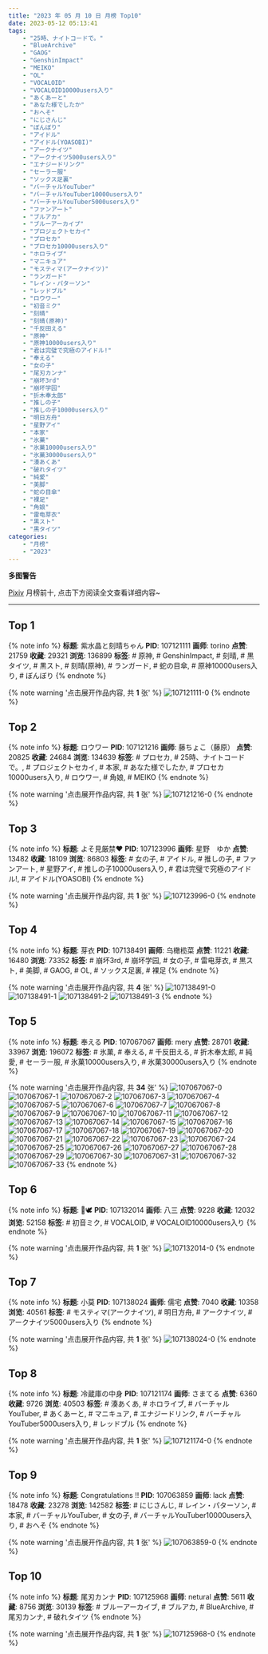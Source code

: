 ```yaml
---
title: "2023 年 05 月 10 日 月榜 Top10"
date: 2023-05-12 05:13:41
tags:
    - "25時、ナイトコードで。"
    - "BlueArchive"
    - "GAOG"
    - "GenshinImpact"
    - "MEIKO"
    - "OL"
    - "VOCALOID"
    - "VOCALOID10000users入り"
    - "あくあーと"
    - "あなた様でしたか"
    - "おへそ"
    - "にじさんじ"
    - "ぼんぼり"
    - "アイドル"
    - "アイドル(YOASOBI)"
    - "アークナイツ"
    - "アークナイツ5000users入り"
    - "エナジードリンク"
    - "セーラー服"
    - "ソックス足裏"
    - "バーチャルYouTuber"
    - "バーチャルYouTuber10000users入り"
    - "バーチャルYouTuber5000users入り"
    - "ファンアート"
    - "ブルアカ"
    - "ブルーアーカイブ"
    - "プロジェクトセカイ"
    - "プロセカ"
    - "プロセカ10000users入り"
    - "ホロライブ"
    - "マニキュア"
    - "モスティマ(アークナイツ)"
    - "ランガード"
    - "レイン・パターソン"
    - "レッドブル"
    - "ロウワー"
    - "初音ミク"
    - "刻晴"
    - "刻晴(原神)"
    - "千反田える"
    - "原神"
    - "原神10000users入り"
    - "君は完璧で究極のアイドル!"
    - "奉える"
    - "女の子"
    - "尾刃カンナ"
    - "崩坏3rd"
    - "崩坏学园"
    - "折木奉太郎"
    - "推しの子"
    - "推しの子10000users入り"
    - "明日方舟"
    - "星野アイ"
    - "本家"
    - "氷菓"
    - "氷菓10000users入り"
    - "氷菓30000users入り"
    - "湊あくあ"
    - "破れタイツ"
    - "純愛"
    - "美脚"
    - "蛇の目傘"
    - "裸足"
    - "角娘"
    - "雷电芽衣"
    - "黒スト"
    - "黒タイツ"
categories:
    - "月榜"
    - "2023"
---
```


<i class="fa fa-triangle-exclamation"></i>**多图警告**<i class="fa fa-triangle-exclamation"></i>

[Pixiv](https://www.pixiv.net/) 月榜前十, 点击下方阅读全文查看详细内容~

<!-- more -->

---

## Top 1

{% note info %}
**标题**: 紫水晶と刻晴ちゃん
**PID**: 107121111 **画师**: torino
**点赞**: 21759 **收藏**: 29321 **浏览**: 136899
**标签**: # 原神, # GenshinImpact, # 刻晴, # 黒タイツ, # 黒スト, # 刻晴(原神), # ランガード, # 蛇の目傘, # 原神10000users入り, # ぼんぼり
{% endnote %}

{% note warning '点击展开作品内容, 共 **1** 张' %}
![107121111-0](https://i.pixiv.re/img-original/img/2023/04/13/00/00/37/107121111_p0.jpg)
{% endnote %}

## Top 2

{% note info %}
**标题**: ロウワー
**PID**: 107121216 **画师**: 藤ちょこ（藤原）
**点赞**: 20825 **收藏**: 24684 **浏览**: 134639
**标签**: # プロセカ, # 25時、ナイトコードで。, # プロジェクトセカイ, # 本家, # あなた様でしたか, # プロセカ10000users入り, # ロウワー, # 角娘, # MEIKO
{% endnote %}

{% note warning '点击展开作品内容, 共 **1** 张' %}
![107121216-0](https://i.pixiv.re/img-original/img/2023/04/13/00/01/19/107121216_p0.png)
{% endnote %}

## Top 3

{% note info %}
**标题**: よそ見厳禁❤️
**PID**: 107123996 **画师**: 星野　ゆか
**点赞**: 13482 **收藏**: 18109 **浏览**: 86803
**标签**: # 女の子, # アイドル, # 推しの子, # ファンアート, # 星野アイ, # 推しの子10000users入り, # 君は完璧で究極のアイドル!, # アイドル(YOASOBI)
{% endnote %}

{% note warning '点击展开作品内容, 共 **1** 张' %}
![107123996-0](https://i.pixiv.re/img-original/img/2023/04/13/01/25/47/107123996_p0.png)
{% endnote %}

## Top 4

{% note info %}
**标题**: 芽衣
**PID**: 107138491 **画师**: 乌橄榄菜
**点赞**: 11221 **收藏**: 16480 **浏览**: 73352
**标签**: # 崩坏3rd, # 崩坏学园, # 女の子, # 雷电芽衣, # 黒スト, # 美脚, # GAOG, # OL, # ソックス足裏, # 裸足
{% endnote %}

{% note warning '点击展开作品内容, 共 **4** 张' %}
![107138491-0](https://i.pixiv.re/img-original/img/2023/04/13/19/46/17/107138491_p0.jpg)
![107138491-1](https://i.pixiv.re/img-original/img/2023/04/13/19/46/17/107138491_p1.jpg)
![107138491-2](https://i.pixiv.re/img-original/img/2023/04/13/19/46/17/107138491_p2.jpg)
![107138491-3](https://i.pixiv.re/img-original/img/2023/04/13/19/46/17/107138491_p3.jpg)
{% endnote %}

## Top 5

{% note info %}
**标题**: 奉える
**PID**: 107067067 **画师**: mery
**点赞**: 28701 **收藏**: 33967 **浏览**: 196072
**标签**: # 氷菓, # 奉える, # 千反田える, # 折木奉太郎, # 純愛, # セーラー服, # 氷菓10000users入り, # 氷菓30000users入り
{% endnote %}

{% note warning '点击展开作品内容, 共 **34** 张' %}
![107067067-0](https://i.pixiv.re/img-original/img/2023/04/11/01/45/38/107067067_p0.png)
![107067067-1](https://i.pixiv.re/img-original/img/2023/04/11/01/45/38/107067067_p1.png)
![107067067-2](https://i.pixiv.re/img-original/img/2023/04/11/01/45/38/107067067_p2.png)
![107067067-3](https://i.pixiv.re/img-original/img/2023/04/11/01/45/38/107067067_p3.png)
![107067067-4](https://i.pixiv.re/img-original/img/2023/04/11/01/45/38/107067067_p4.png)
![107067067-5](https://i.pixiv.re/img-original/img/2023/04/11/01/45/38/107067067_p5.png)
![107067067-6](https://i.pixiv.re/img-original/img/2023/04/11/01/45/38/107067067_p6.png)
![107067067-7](https://i.pixiv.re/img-original/img/2023/04/11/01/45/38/107067067_p7.png)
![107067067-8](https://i.pixiv.re/img-original/img/2023/04/11/01/45/38/107067067_p8.png)
![107067067-9](https://i.pixiv.re/img-original/img/2023/04/11/01/45/38/107067067_p9.png)
![107067067-10](https://i.pixiv.re/img-original/img/2023/04/11/01/45/38/107067067_p10.png)
![107067067-11](https://i.pixiv.re/img-original/img/2023/04/11/01/45/38/107067067_p11.png)
![107067067-12](https://i.pixiv.re/img-original/img/2023/04/11/01/45/38/107067067_p12.png)
![107067067-13](https://i.pixiv.re/img-original/img/2023/04/11/01/45/38/107067067_p13.png)
![107067067-14](https://i.pixiv.re/img-original/img/2023/04/11/01/45/38/107067067_p14.png)
![107067067-15](https://i.pixiv.re/img-original/img/2023/04/11/01/45/38/107067067_p15.png)
![107067067-16](https://i.pixiv.re/img-original/img/2023/04/11/01/45/38/107067067_p16.png)
![107067067-17](https://i.pixiv.re/img-original/img/2023/04/11/01/45/38/107067067_p17.png)
![107067067-18](https://i.pixiv.re/img-original/img/2023/04/11/01/45/38/107067067_p18.png)
![107067067-19](https://i.pixiv.re/img-original/img/2023/04/11/01/45/38/107067067_p19.png)
![107067067-20](https://i.pixiv.re/img-original/img/2023/04/11/01/45/38/107067067_p20.png)
![107067067-21](https://i.pixiv.re/img-original/img/2023/04/11/01/45/38/107067067_p21.png)
![107067067-22](https://i.pixiv.re/img-original/img/2023/04/11/01/45/38/107067067_p22.png)
![107067067-23](https://i.pixiv.re/img-original/img/2023/04/11/01/45/38/107067067_p23.png)
![107067067-24](https://i.pixiv.re/img-original/img/2023/04/11/01/45/38/107067067_p24.png)
![107067067-25](https://i.pixiv.re/img-original/img/2023/04/11/01/45/38/107067067_p25.png)
![107067067-26](https://i.pixiv.re/img-original/img/2023/04/11/01/45/38/107067067_p26.png)
![107067067-27](https://i.pixiv.re/img-original/img/2023/04/11/01/45/38/107067067_p27.png)
![107067067-28](https://i.pixiv.re/img-original/img/2023/04/11/01/45/38/107067067_p28.png)
![107067067-29](https://i.pixiv.re/img-original/img/2023/04/11/01/45/38/107067067_p29.png)
![107067067-30](https://i.pixiv.re/img-original/img/2023/04/11/01/45/38/107067067_p30.png)
![107067067-31](https://i.pixiv.re/img-original/img/2023/04/11/01/45/38/107067067_p31.png)
![107067067-32](https://i.pixiv.re/img-original/img/2023/04/11/01/45/38/107067067_p32.png)
![107067067-33](https://i.pixiv.re/img-original/img/2023/04/11/01/45/38/107067067_p33.png)
{% endnote %}

## Top 6

{% note info %}
**标题**: 🌸🕊
**PID**: 107132014 **画师**: 八三
**点赞**: 9228 **收藏**: 12032 **浏览**: 52158
**标签**: # 初音ミク, # VOCALOID, # VOCALOID10000users入り
{% endnote %}

{% note warning '点击展开作品内容, 共 **1** 张' %}
![107132014-0](https://i.pixiv.re/img-original/img/2023/04/13/12/01/09/107132014_p0.png)
{% endnote %}

## Top 7

{% note info %}
**标题**: 小莫
**PID**: 107138024 **画师**: 儒宅
**点赞**: 7040 **收藏**: 10358 **浏览**: 40561
**标签**: # モスティマ(アークナイツ), # 明日方舟, # アークナイツ, # アークナイツ5000users入り
{% endnote %}

{% note warning '点击展开作品内容, 共 **1** 张' %}
![107138024-0](https://i.pixiv.re/img-original/img/2023/04/14/08/48/39/107138024_p0.jpg)
{% endnote %}

## Top 8

{% note info %}
**标题**: 冷蔵庫の中身
**PID**: 107121174 **画师**: さまてる
**点赞**: 6360 **收藏**: 9726 **浏览**: 40503
**标签**: # 湊あくあ, # ホロライブ, # バーチャルYouTuber, # あくあーと, # マニキュア, # エナジードリンク, # バーチャルYouTuber5000users入り, # レッドブル
{% endnote %}

{% note warning '点击展开作品内容, 共 **1** 张' %}
![107121174-0](https://i.pixiv.re/img-original/img/2023/04/13/00/01/00/107121174_p0.jpg)
{% endnote %}

## Top 9

{% note info %}
**标题**: Congratulations !!
**PID**: 107063859 **画师**: lack
**点赞**: 18478 **收藏**: 23278 **浏览**: 142582
**标签**: # にじさんじ, # レイン・パターソン, # 本家, # バーチャルYouTuber, # 女の子, # バーチャルYouTuber10000users入り, # おへそ
{% endnote %}

{% note warning '点击展开作品内容, 共 **1** 张' %}
![107063859-0](https://i.pixiv.re/img-original/img/2023/04/11/00/00/59/107063859_p0.png)
{% endnote %}

## Top 10

{% note info %}
**标题**: 尾刃カンナ
**PID**: 107125968 **画师**: netural
**点赞**: 5611 **收藏**: 8756 **浏览**: 30139
**标签**: # ブルーアーカイブ, # ブルアカ, # BlueArchive, # 尾刃カンナ, # 破れタイツ
{% endnote %}

{% note warning '点击展开作品内容, 共 **1** 张' %}
![107125968-0](https://i.pixiv.re/img-original/img/2023/04/13/03/22/17/107125968_p0.png)
{% endnote %}
